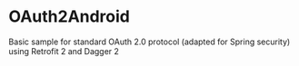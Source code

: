 # OAuth2Android
Basic sample for standard OAuth 2.0 protocol (adapted for Spring security) using Retrofit 2 and Dagger 2
